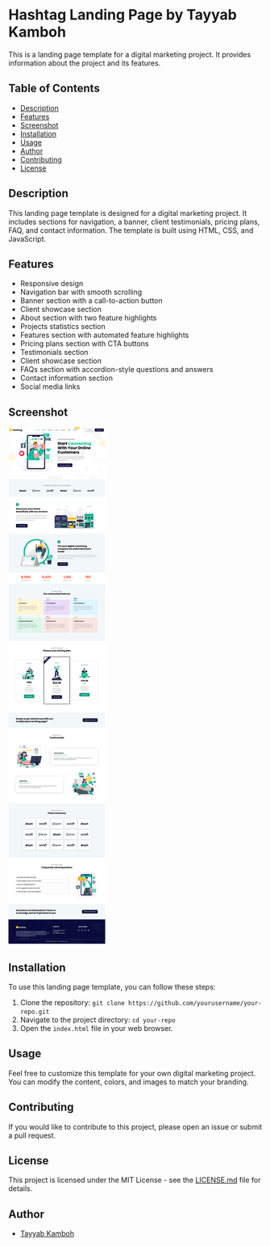 # Hashtag Landing Page by Tayyab Kamboh

This is a landing page template for a digital marketing project. It provides information about the project and its features.

## Table of Contents
- [Description](#description)
- [Features](#features)
- [Screenshot](#screenshot)
- [Installation](#installation)
- [Usage](#usage)
- [Author](#author)
- [Contributing](#contributing)
- [License](#license)


## Description

This landing page template is designed for a digital marketing project. It includes sections for navigation, a banner, client testimonials, pricing plans, FAQ, and contact information. The template is built using HTML, CSS, and JavaScript.

## Features

- Responsive design
- Navigation bar with smooth scrolling
- Banner section with a call-to-action button
- Client showcase section
- About section with two feature highlights
- Projects statistics section
- Features section with automated feature highlights
- Pricing plans section with CTA buttons
- Testimonials section
- Client showcase section
- FAQs section with accordion-style questions and answers
- Contact information section
- Social media links

## Screenshot

![Screenshot](./images/Hashtag-Landing-Page.png)

## Installation

To use this landing page template, you can follow these steps:

1. Clone the repository: `git clone https://github.com/yourusername/your-repo.git`
2. Navigate to the project directory: `cd your-repo`
3. Open the `index.html` file in your web browser.

## Usage

Feel free to customize this template for your own digital marketing project. You can modify the content, colors, and images to match your branding.

## Contributing

If you would like to contribute to this project, please open an issue or submit a pull request.

## License

This project is licensed under the MIT License - see the [LICENSE.md](LICENSE.md) file for details.

## Author

- [Tayyab Kamboh](https://github.com/TayyabKM)
